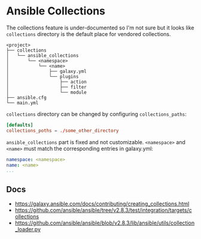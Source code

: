 # Ansible Collections

The collections feature is under-documented so I'm not sure but it looks like
`collections` directory is the default place for vendored collections.

```
<project>
├── collections
│   └── ansible_collections
│       └── <namespace>
│           └── <name>
│               ├── galaxy.yml
│               └── plugins
│                   ├── action
│                   ├── filter
│                   └── module
├── ansible.cfg
└── main.yml
```

`collections` directory can be changed by configuring `collections_paths`:

```toml
[defaults]
collections_poths = ./some_other_directory
```

`ansible_collections` part is fixed and not customizable. `<namespace>` and
`<name>` must match the corresponding entries in galaxy.yml:

```yaml
namespace: <namespace>
name: <name>
...
```

## Docs

- https://galaxy.ansible.com/docs/contributing/creating_collections.html
- https://github.com/ansible/ansible/tree/v2.8.3/test/integration/targets/collections
- https://github.com/ansible/ansible/blob/v2.8.3/lib/ansible/utils/collection_loader.py

